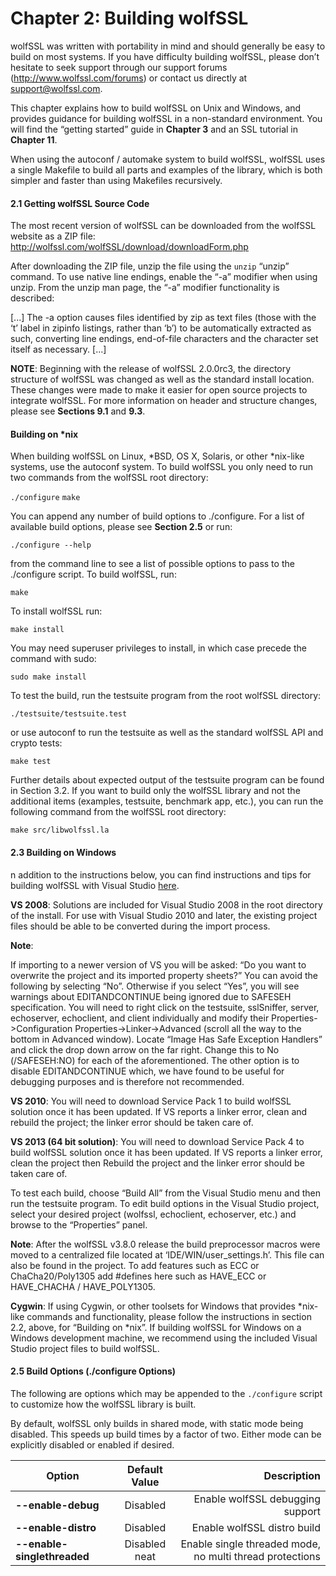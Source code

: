 # Chapter 2: Building wolfSSL
wolfSSL was written with portability in mind and should generally be easy to build on most systems. If you have difficulty building wolfSSL, please don’t hesitate to seek support through our support forums (http://www.wolfssl.com/forums) or contact us directly at support@wolfssl.com.

This chapter explains how to build wolfSSL on Unix and Windows, and provides guidance for building wolfSSL in a non-standard environment.  You will find the “getting started” guide in  **Chapter 3** and an SSL tutorial in **Chapter 11**.

When using the autoconf / automake system to build wolfSSL, wolfSSL uses a single Makefile to build all parts and examples of the library, which is both simpler and faster than using Makefiles recursively.

#### 2.1 Getting wolfSSL Source Code

The most recent version of wolfSSL can be downloaded from the wolfSSL website as a ZIP file:
http://wolfssl.com/wolfSSL/download/downloadForm.php

After downloading the ZIP file, unzip the file using the `unzip` “unzip” command.  To use native line endings, enable the “-a” modifier when using unzip.  From the unzip man page, the “-a” modifier functionality is described:

[...]  The -a option causes files identified by zip as text files (those with the ‘t’  label in  zipinfo  listings,  rather  than  ‘b’)  to  be automatically extracted  as  such,  converting   line   endings,   end-of-file characters  and  the  character  set  itself as necessary.  [...]

**NOTE**:  Beginning with the release of wolfSSL 2.0.0rc3, the directory structure of wolfSSL was changed as well as the standard install location.  These changes were made to make it easier for open source projects to integrate wolfSSL.  For more information on header and structure changes, please see **Sections 9.1** and **9.3**.

#### Building on *nix

When building wolfSSL on Linux, *BSD, OS X, Solaris, or other *nix-like systems, use the autoconf system. To build wolfSSL you only need to run two commands from the wolfSSL root directory:

``./configure``
``make``

You can append any number of build options to ./configure.  For a list of available build options, please see **Section 2.5** or run:

``./configure --help``

from the command line to see a list of possible options to pass to the ./configure script.  To build wolfSSL, run:

``make``

To install wolfSSL run:

``make install``

You may need superuser privileges to install, in which case precede the command with sudo:

``sudo make install``

To test the build, run the testsuite program from the root wolfSSL directory:

``./testsuite/testsuite.test``

or use autoconf to run the testsuite as well as the standard wolfSSL API and crypto tests:

``make test``

Further details about expected output of the testsuite program can be found in Section 3.2.  If you want to build only the wolfSSL library and not the additional items (examples, testsuite, benchmark app, etc.), you can run the following command from the wolfSSL root directory:

``make src/libwolfssl.la``

#### 2.3 Building on Windows

n addition to the instructions below, you can find instructions and tips for building wolfSSL with Visual Studio [here](https://www.google.com/url?q=https://wolfssl.com/wolfSSL/Docs-wolfssl-visual-studio.html&sa=D&ust=1568828990762000]).

**VS 2008**:  Solutions are included for Visual Studio 2008 in the root directory of the install.  For use with Visual Studio 2010 and later, the existing project files should be able to be converted during the import process.

**Note**:

If importing to a newer version of VS you will be asked:  “Do you want to overwrite the project and its imported property sheets?”  You can avoid the following by selecting “No”.  Otherwise if you select “Yes”, you will see warnings about EDITANDCONTINUE being ignored due to SAFESEH specification. You will need to right click on the testsuite, sslSniffer, server, echoserver, echoclient, and client individually and modify their Properties->Configuration Properties->Linker->Advanced (scroll all the way to the bottom in Advanced window).  Locate “Image Has Safe Exception Handlers” and click the drop down arrow on the far right. Change this to No (/SAFESEH:NO) for each of the aforementioned. The other option is to disable EDITANDCONTINUE which, we have found to be useful for debugging purposes and is therefore not recommended.

****VS 2010****: You will need to download Service Pack 1 to build wolfSSL solution once it has been updated. If VS reports a linker error, clean and rebuild the project; the linker error should be taken care of.

****VS 2013 (64 bit solution)****: You will need to download Service Pack 4 to build wolfSSL solution once it has been updated. If VS reports a linker error, clean the project then Rebuild the project and the linker error should be taken care of.

To test each build, choose “Build All” from the Visual Studio menu and then run the testsuite program.  To edit build options in the Visual Studio project, select your desired project (wolfssl, echoclient, echoserver, etc.) and browse to the “Properties” panel.

**Note**: 
After the wolfSSL v3.8.0 release the build preprocessor macros were moved to a centralized file located at ‘IDE/WIN/user_settings.h’. This file can also be found in the project. To add features such as ECC or ChaCha20/Poly1305 add #defines here such as HAVE_ECC or HAVE_CHACHA / HAVE_POLY1305.

**Cygwin**: If using Cygwin, or other toolsets for Windows that provides *nix-like commands and functionality, please follow the instructions in section 2.2, above, for “Building on *nix”.  If building wolfSSL for Windows on a Windows development machine, we recommend using the included Visual Studio project files to build wolfSSL.

#### 2.5 Build Options (./configure Options)

The following are options which may be appended to the ```./configure``` script to customize how the wolfSSL library is built.

By default, wolfSSL only builds in shared mode, with static mode being disabled. This speeds up build times by a factor of two. Either mode can be explicitly disabled or enabled if desired.

| Option        | Default Value           | Description  |
| ------------- |:-------------:| -----:|
| **--enable-debug**      | Disabled | Enable wolfSSL debugging support |
| **--enable-distro**      | Disabled      | Enable wolfSSL distro build |
| **--enable-singlethreaded** | Disabled neat |    Enable single threaded mode, no multi thread protections |
